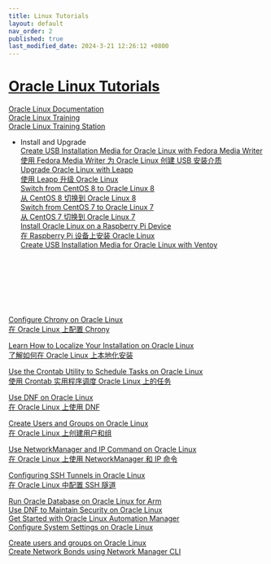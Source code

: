 ```yaml
---
title: Linux Tutorials
layout: default
nav_order: 2
published: true
last_modified_date: 2024-3-21 12:26:12 +0800
---
```


# [Oracle Linux Tutorials](https://docs.oracle.com/en/operating-systems/oracle-linux/tutorials.html)


[Oracle Linux Documentation](https://docs.oracle.com/en/operating-systems/oracle-linux/index.html)   
[Oracle Linux Training](https://oracle-samples.github.io/oltrain/tracks/ol/)   
[Oracle Linux Training Station](https://oracle-samples.github.io/oltrain/)   

- Install and Upgrade   
[Create USB Installation Media for Oracle Linux with Fedora Media Writer](https://docs.oracle.com/en/learn/usb-media/)   
[使用 Fedora Media Writer 为 Oracle Linux 创建 USB 安装介质](https://docs.oracle.com/zh-cn/learn/usb-media/)   
[Upgrade Oracle Linux with Leapp](https://docs.oracle.com/en/learn/ol-linux-leapp/)   
[使用 Leapp 升级 Oracle Linux](https://docs.oracle.com/zh-cn/learn/ol-linux-leapp/)    
[Switch from CentOS 8 to Oracle Linux 8](https://docs.oracle.com/en/learn/switch_centos8_linux8)    
[从 CentOS 8 切换到 Oracle Linux 8](https://docs.oracle.com/zh-cn/learn/switch_centos8_linux8/)   
[Switch from CentOS 7 to Oracle Linux 7](https://docs.oracle.com/en/learn/switch_centos7_ol7)   
[从 CentOS 7 切换到 Oracle Linux 7](https://docs.oracle.com/zh-cn/learn/switch_centos7_ol7/)   
[Install Oracle Linux on a Raspberry Pi Device](https://docs.oracle.com/en/learn/oracle-linux-install-rpi/)   
[在 Raspberry Pi 设备上安装 Oracle Linux](https://docs.oracle.com/zh-cn/learn/oracle-linux-install-rpi/)   
[Create USB Installation Media for Oracle Linux with Ventoy](https://docs.oracle.com/en/learn/usb-media-ventoy/)   


[]()   
[]()   
[]()   
[]()   
[]()   
[]()   
[]()   


[Configure Chrony on Oracle Linux](https://docs.oracle.com/en/learn/ol-chrony/)   
[在 Oracle Linux 上配置 Chrony](https://docs.oracle.com/zh-cn/learn/ol-chrony)   

[Learn How to Localize Your Installation on Oracle Linux](https://docs.oracle.com/en/learn/oracle-linux-localization)   
[了解如何在 Oracle Linux 上本地化安装](https://docs.oracle.com/zh-cn/learn/oracle-linux-localization)   

[Use the Crontab Utility to Schedule Tasks on Oracle Linux](https://docs.oracle.com/en/learn/ol-crontab)   
[使用 Crontab 实用程序调度 Oracle Linux 上的任务](https://docs.oracle.com/zh-cn/learn/oracle-linux-crontab)

[Use DNF on Oracle Linux](https://docs.oracle.com/en/learn/use_dnf_on_oracle_8)   
[在 Oracle Linux 上使用 DNF](https://docs.oracle.com/zh-cn/learn/use_dnf_on_oracle_8)

[Create Users and Groups on Oracle Linux](https://docs.oracle.com/en/learn/ol-users-groups)   
[在 Oracle Linux 上创建用户和组](https://docs.oracle.com/zh-cn/learn/ol-users-groups)

[Use NetworkManager and IP Command on Oracle Linux](https://docs.oracle.com/en/learn/ol-nmcli)   
[在 Oracle Linux 上使用 NetworkManager 和 IP 命令](https://docs.oracle.com/zh-cn/learn/ol-nmcli)

[Configuring SSH Tunnels in Oracle Linux](https://docs.oracle.com/en/learn/oracle-linux-ssh-tunnels)   
[在 Oracle Linux 中配置 SSH 隧道](https://docs.oracle.com/zh-cn/learn/oracle-linux-ssh-tunnels)

[Run Oracle Database on Oracle Linux for Arm](https://docs.oracle.com/en/learn/ol-db-arm)   
[Use DNF to Maintain Security on Oracle Linux](https://docs.oracle.com/en/learn/ol-db-arm)   
[Get Started with Oracle Linux Automation Manager](https://docs.oracle.com/en/learn/olam-quick-start)   
[Configure System Settings on Oracle Linux](https://docs.oracle.com/en/learn/ol-sysctl)   
 
[Create users and groups on Oracle Linux](https://docs.oracle.com/en/learn/users_groups_linux8)   
[Create Network Bonds using Network Manager CLI](https://docs.oracle.com/en/learn/ol-nmcli-bond)   
